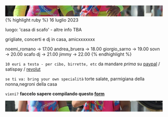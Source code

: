 ![amo noi](top.jpg)
{% highlight ruby %} 16 luglio 2023

luogo: 'casa di scafo' - altre info TBA

grigliate, concerti e dj in casa, amicxxxxxxx

noemi_romano -> 17.00
andrea_bruera -> 18.00
giorgio_sarno -> 19.00
sovn -> 20.00
scafo dj -> 21.00
jimmy -> 22.00
{% endhighlight %}

`10 euri a testa - per cibo, birrette, etc` da mandare *prima* su [paypal](https://www.paypal.me/Scafesi) / satispay / [revolut](https://revolut.me/clodpheasant)

`se ti va: bring your own specialità` torte salate, parmigiana della nonna,negroni della casa

`vieni?` **faccelo sapere compilando questo [form](https://forms.gle/JuHwHhs9XsiqurCD9)** 

![amo noi](below.jpg)
